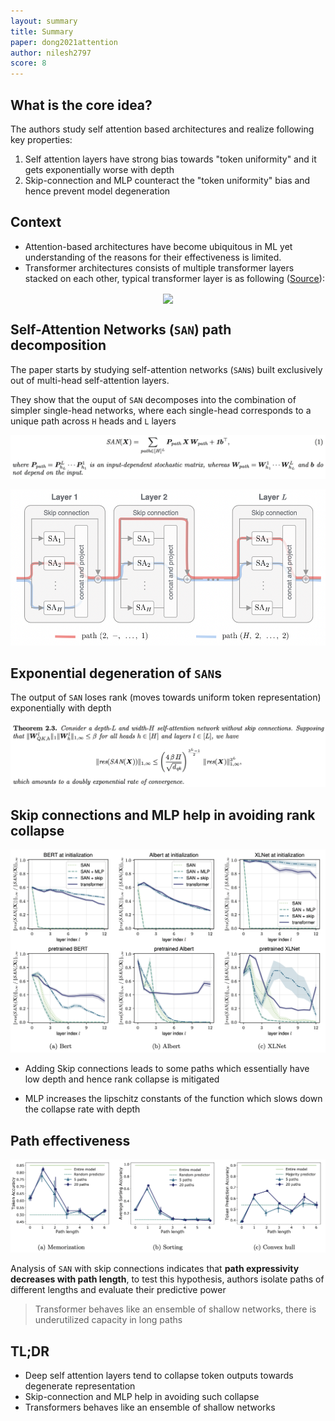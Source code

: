 ```yaml
---
layout: summary
title: Summary
paper: dong2021attention
author: nilesh2797
score: 8
---
```


## What is the core idea?
The authors study self attention based architectures and realize following key properties:
1) Self attention layers have strong bias towards "token uniformity" and it gets exponentially worse with depth
2) Skip-connection and MLP counteract the "token uniformity" bias and hence prevent model degeneration

## Context
* Attention-based architectures have become ubiquitous in ML yet understanding of the reasons for their effectiveness is limited.
* Transformer architectures consists of multiple transformer layers stacked on each other, typical transformer layer is as following ([Source](https://jalammar.github.io/illustrated-transformer/)):
<p align="center"><img src="https://jalammar.github.io/images/t/transformer_resideual_layer_norm_2.png" align="center" height="300"/></p>

## Self-Attention Networks (`SAN`) path decomposition
The paper starts by studying self-attention networks (`SAN`s) built exclusively out of multi-head self-attention layers. 

They show that the ouput of `SAN` decomposes into the combination of simpler single-head networks, where each single-head corresponds to a unique path across `H` heads and `L` layers
<p align="left"><img src="dong2021attention_1/path-eqn.png"/></p>
<p align="center"><img src="dong2021attention_1/path-vis.png" height="250"/></p>

## Exponential degeneration of `SAN`s
The output of `SAN` loses rank (moves towards uniform token representation) exponentially with depth
<p align="left"><img src="dong2021attention_1/exp-decay.png"/></p>

## Skip connections and MLP help in avoiding rank collapse
<p align="center"><img src="dong2021attention_1/mlp-skip-help.png" width="700"/></p>

* Adding Skip connections leads to some paths which essentially have low depth and hence rank collapse is mitigated

* MLP increases the lipschitz constants of the function which slows down the collapse rate with depth

## Path effectiveness
<p align="center"><img src="dong2021attention_1/path-effect.png" width="700"/></p>

Analysis of `SAN` with skip connections indicates that **path expressivity decreases with path length**, to test this hypothesis, authors isolate paths of different lengths and evaluate their predictive power
> Transformer behaves like an ensemble of shallow networks, there is underutilized capacity in long paths

## TL;DR
* Deep self attention layers tend to collapse token outputs towards degenerate representation
* Skip-connection and MLP help in avoiding such collapse
* Transformers behaves like an ensemble of shallow networks
